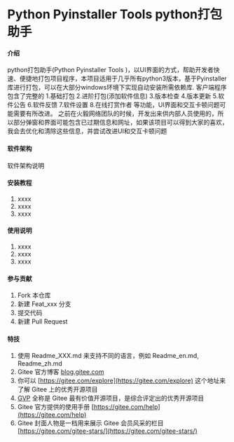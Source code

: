 # Python Pyinstaller Tools  python打包助手

#### 介绍
python打包助手(Python Pyinstaller Tools )，以UI界面的方式，帮助开发者快速、便捷地打包项目程序，本项目适用于几乎所有python3版本，基于Pyinstaller库进行打包，可以在大部分windows环境下实现自动安装所需依赖库.
客户端程序包含了完整的
1.基础打包
2.进阶打包(添加软件信息)
3.版本检查
4.版本更新
5.软件公告
6.软件反馈
7.软件设置
8.在线打赏作者
等功能，UI界面和交互卡顿问题可能需要有所改进。
之前在火毅网络团队的时候，开发出来供内部人员使用的，所以部分弹窗和界面可能包含已过期信息和网址，如果该项目可以得到大家的喜欢，我会去优化和清除这些信息，并尝试改进UI和交互卡顿问题

#### 软件架构
软件架构说明


#### 安装教程

1.  xxxx
2.  xxxx
3.  xxxx

#### 使用说明

1.  xxxx
2.  xxxx
3.  xxxx

#### 参与贡献

1.  Fork 本仓库
2.  新建 Feat_xxx 分支
3.  提交代码
4.  新建 Pull Request


#### 特技

1.  使用 Readme\_XXX.md 来支持不同的语言，例如 Readme\_en.md, Readme\_zh.md
2.  Gitee 官方博客 [blog.gitee.com](https://blog.gitee.com)
3.  你可以 [https://gitee.com/explore](https://gitee.com/explore) 这个地址来了解 Gitee 上的优秀开源项目
4.  [GVP](https://gitee.com/gvp) 全称是 Gitee 最有价值开源项目，是综合评定出的优秀开源项目
5.  Gitee 官方提供的使用手册 [https://gitee.com/help](https://gitee.com/help)
6.  Gitee 封面人物是一档用来展示 Gitee 会员风采的栏目 [https://gitee.com/gitee-stars/](https://gitee.com/gitee-stars/)
